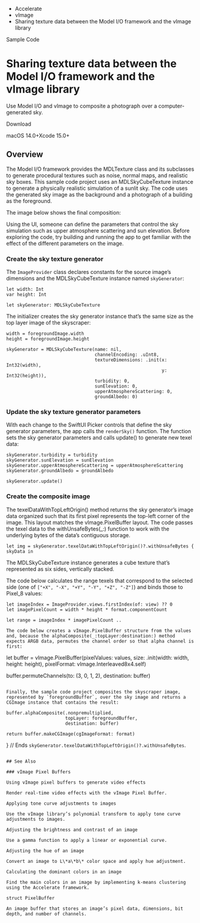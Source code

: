 

- Accelerate
- vImage
-  Sharing texture data between the Model I/O framework and the vImage library 

Sample Code

# Sharing texture data between the Model I/O framework and the vImage library

Use Model I/O and vImage to composite a photograph over a computer-generated sky.

Download

macOS 14.0+Xcode 15.0+

## Overview

The Model I/O framework provides the MDLTexture class and its subclasses to generate procedural textures such as noise, normal maps, and realistic sky boxes. This sample code project uses an MDLSkyCubeTexture instance to generate a physically realistic simulation of a sunlit sky. The code uses the generated sky image as the background and a photograph of a building as the foreground.

The image below shows the final composition:

Using the UI, someone can define the parameters that control the sky simulation such as upper atmosphere scattering and sun elevation. Before exploring the code, try building and running the app to get familiar with the effect of the different parameters on the image.

### Create the sky texture generator

The `ImageProvider` class declares constants for the source image’s dimensions and the MDLSkyCubeTexture instance named `skyGenerator`:

```
let width: Int
var height: Int

let skyGenerator: MDLSkyCubeTexture
```

The initializer creates the sky generator instance that’s the same size as the top layer image of the skyscraper:

```
width = foregroundImage.width
height = foregroundImage.height

skyGenerator = MDLSkyCubeTexture(name: nil,
                                 channelEncoding: .uInt8,
                                 textureDimensions: .init(x: Int32(width),
                                                          y: Int32(height)),
                                 turbidity: 0,
                                 sunElevation: 0,
                                 upperAtmosphereScattering: 0,
                                 groundAlbedo: 0)
```

### Update the sky texture generator parameters

With each change to the SwiftUI Picker controls that define the sky generator parameters, the app calls the `renderSky()` function. The function sets the sky generator parameters and calls update() to generate new texel data:

```
skyGenerator.turbidity = turbidity
skyGenerator.sunElevation = sunElevation
skyGenerator.upperAtmosphereScattering = upperAtmosphereScattering
skyGenerator.groundAlbedo = groundAlbedo

skyGenerator.update()
```

### Create the composite image

The texelDataWithTopLeftOrigin() method returns the sky generator’s image data organized such that its first pixel represents the top-left corner of the image. This layout matches the vImage.PixelBuffer layout. The code passes the texel data to the withUnsafeBytes(_:) function to work with the underlying bytes of the data’s contiguous storage.

```
let img = skyGenerator.texelDataWithTopLeftOrigin()?.withUnsafeBytes { skyData in
```

The MDLSkyCubeTexture instance generates a cube texture that’s represented as six sides, vertically stacked.

The code below calculates the range texels that correspond to the selected side (one of `["+X", "-X", "+Y", "-Y", "+Z", "-Z"]`) and binds those to Pixel_8 values:

```
let imageIndex = ImageProvider.views.firstIndex(of: view) ?? 0
let imagePixelCount = width * height * format.componentCount

let range = imageIndex * imagePixelCount ..

The code below creates a vImage.PixelBuffer structure from the values and, because the alphaComposite(_:topLayer:destination:) method expects ARGB data, permutes the channel order so that alpha channel is first:

```
let buffer = vImage.PixelBuffer(pixelValues: values,
                                size: .init(width: width, height: height),
                                pixelFormat: vImage.Interleaved8x4.self)

buffer.permuteChannels(to: (3, 0, 1, 2), destination: buffer)
```

Finally, the sample code project composites the skyscraper image, represented by `foregroundBuffer`, over the sky image and returns a CGImage instance that contains the result:

```
    buffer.alphaComposite(.nonpremultiplied,
                          topLayer: foregroundBuffer,
                          destination: buffer)

    return buffer.makeCGImage(cgImageFormat: format)
} // Ends `skyGenerator.texelDataWithTopLeftOrigin()?.withUnsafeBytes`.
```

## See Also

### vImage Pixel Buffers

Using vImage pixel buffers to generate video effects

Render real-time video effects with the vImage Pixel Buffer.

Applying tone curve adjustments to images

Use the vImage library’s polynomial transform to apply tone curve adjustments to images.

Adjusting the brightness and contrast of an image

Use a gamma function to apply a linear or exponential curve.

Adjusting the hue of an image

Convert an image to L\*a\*b\* color space and apply hue adjustment.

Calculating the dominant colors in an image

Find the main colors in an image by implementing k-means clustering using the Accelerate framework.

struct PixelBuffer

An image buffer that stores an image’s pixel data, dimensions, bit depth, and number of channels.

